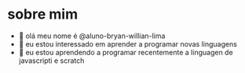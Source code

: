 # sobre mim
- 👋 olá meu nome é @aluno-bryan-willian-lima
- 👀 eu estou interessado em aprender a programar novas linguagens
- 🌱 eu estou aprendendo a programar recentemente a linguagen de javascripti e scratch
